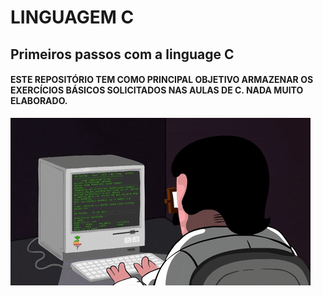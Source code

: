 # LINGUAGEM C
## Primeiros passos com a linguage C
#### ESTE REPOSITÓRIO TEM COMO PRINCIPAL OBJETIVO ARMAZENAR OS EXERCÍCIOS BÁSICOS SOLICITADOS NAS AULAS DE C. NADA MUITO ELABORADO.

![programacao](https://github.com/hochiminh1996/EXERCICIOS_C/blob/master/dev_gif.gif)
